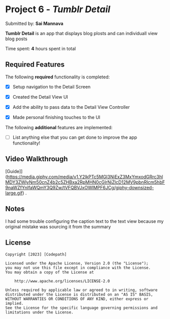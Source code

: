 # Project 6 - *Tumblr Detail*

Submitted by: **Sai Mannava**

**Tumblr Detail** is an app that displays blog plosts and can individuall view blog posts 

Time spent: **4** hours spent in total

## Required Features

The following **required** functionality is completed:

- [X] Setup navigation to the Detail Screen
- [X] Created the Detail View UI
- [X] Add the ability to pass data to the Detail View Controller
- [X] Made personal finishing touches to the UI


The following **additional** features are implemented:

- [ ] List anything else that you can get done to improve the app functionality!

## Video Walkthrough

 

[Guide]](https://media.giphy.com/media/v1.Y2lkPTc5MGI3NjExZ3MxYmxodGRrc3hlMDY3ZWIyNm50cnZ4b2c5ZHBxa2RpMHN0cGlrNiZlcD12MV9pbnRlcm5hbF9naWZfYnlfaWQmY3Q9Zw/tVFQBVJxOWlMPF6JCg/giphy-downsized-large.gif) .

## Notes

I had some trouble configuring the caption text to the text view because my original mistake was sourcing it from the summary

## License

    Copyright [2023] [Codepath]

    Licensed under the Apache License, Version 2.0 (the "License");
    you may not use this file except in compliance with the License.
    You may obtain a copy of the License at

        http://www.apache.org/licenses/LICENSE-2.0

    Unless required by applicable law or agreed to in writing, software
    distributed under the License is distributed on an "AS IS" BASIS,
    WITHOUT WARRANTIES OR CONDITIONS OF ANY KIND, either express or implied.
    See the License for the specific language governing permissions and
    limitations under the License.
